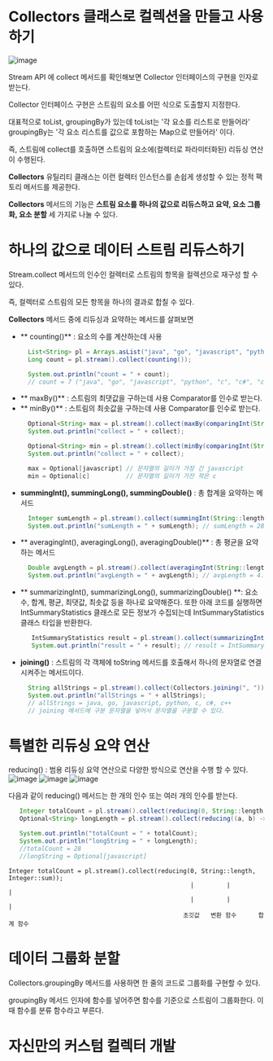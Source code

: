 # Collectors 클래스로 컬렉션을 만들고 사용하기

![image](https://user-images.githubusercontent.com/35757620/215927946-d3646da6-e20a-49a9-af9e-c3b42e4de97f.png)

Stream API 에 collect 메서드를 확인해보면 Collector 인터페이스의 구현을 인자로 받는다.

Collector 인터페이스 구현은 스트림의 요소를 어떤 식으로 도출할지 지정한다.

대표적으로 toList, groupingBy가 있는데 toList는 '각 요소를 리스트로 만들어라' groupingBy는 '각 요소 리스트를 값으로 포함하는 Map으로 만들어라' 이다.

즉, 스트림에 collect를 호출하면 스트림의 요소에(컬렉터로 파라미터화된) 리듀싱 연산이 수행된다.

**Collectors** 유틸리티 클래스는 이런 컬렉터 인스턴스를 손쉽게 생성할 수 있는 정적 팩토리 메서드를 제공한다.

**Collectors** 메서드의 기능은 **스트림 요소를 하나의 값으로 리듀스하고 요약, 요소 그룹화, 요소 분할** 세 가지로 나눌 수 있다.

# 하나의 값으로 데이터 스트림 리듀스하기

  Stream.collect 메서드의 인수인 컬렉터로 스트림의 항목을 컬렉션으로 재구성 할 수 있다. 
  
  즉, 컬렉터로 스트림의 모든 항목을 하나의 결과로 합칠 수 있다.
  
  **Collectors** 메서드 중에 리듀싱과 요약하는 메서드를 살펴보면
- ** counting()** : 요소의 수를 계산하는데 사용
  ```java
    List<String> pl = Arrays.asList("java", "go", "javascript", "python", "c", "c#", "c++");
    Long count = pl.stream().collect(counting());

    System.out.println("count = " + count);
    // count = 7 ("java", "go", "javascript", "python", "c", "c#", "c++") 총 7개의 요소 수를 출력
  ```
- ** maxBy()** : 스트림의 최댓값을 구하는데 사용 Comparator를 인수로 받는다.
- ** minBy()** : 스트림의 최솟값을 구하는데 사용 Comparator를 인수로 받는다.
  ```java    
    Optional<String> max = pl.stream().collect(maxBy(comparingInt(String::length)));
    System.out.println("collect = " + collect);

    Optional<String> min = pl.stream().collect(minBy(comparingInt(String::length)));
    System.out.println("collect = " + collect);

    max = Optional[javascript] // 문자열의 길이가 가장 긴 javascript
    min = Optional[c]          // 문자열의 길이가 가잔 작은 c 
  ```
- **summingInt(), summingLong(), summingDouble()** : 총 합계을 요약하는 메서드
  ```java
    Integer sumLength = pl.stream().collect(summingInt(String::length));
    System.out.println("sumLength = " + sumLength); // sumLength = 28
  ```
- ** averagingInt(), averagingLong(), averagingDouble()** : 총 평균을 요약하는 메서드
  ```java
    Double avgLength = pl.stream().collect(averagingInt(String::length));
    System.out.println("avgLength = " + avgLength); // avgLength = 4.0
  ```
- ** summarizingInt(), summarizingLong(), summarizingDouble() **: 요소 수, 합계, 평균, 최댓값, 최솟값 등을 하나로 요약해준다.
  또한 아래 코드를 실행하면 IntSummaryStatistics 클래스로 모든 정보가 수집되는데 IntSummaryStatistics 클래스 타입을 반환한다.
  ```java
     IntSummaryStatistics result = pl.stream().collect(summarizingInt(String::length));
     System.out.println("result = " + result); // result = IntSummaryStatistics{count=7, sum=28, min=1, average=4.000000, max=10}
  ```
- **joining()** : 스트림의 각 객체에 toString 메서드를 호출해서 하나의 문자열로 연결시켜주는 메서드이다.
  ```java
    String allStrings = pl.stream().collect(Collectors.joining(", "));
    System.out.println("allStrings = " + allStrings);
    // allStrings = java, go, javascript, python, c, c#, c++
    // joining 메서드에 구분 문자열을 넣어서 문자열을 구분할 수 있다.
  ```

# 특별한 리듀싱 요약 연산
reducing() : 범용 리듀싱 요약 연산으로 다양한 방식으로 연산을 수행 할 수 있다.
![image](https://user-images.githubusercontent.com/35757620/215959142-a12b63fd-3521-44f6-b9f5-d6ca81a2cf3d.png)
![image](https://user-images.githubusercontent.com/35757620/215959195-6e80a732-c5e6-438b-8ae0-4e6a3279581c.png)
![image](https://user-images.githubusercontent.com/35757620/215958978-69588375-6f8d-4d27-90dc-14eda5961edc.png)

다음과 같이 reducing() 메서드는 한 개의 인수 또는 여러 개의 인수를 받는다.

```java
   Integer totalCount = pl.stream().collect(reducing(0, String::length, Integer::sum));
   Optional<String> longLength = pl.stream().collect(reducing((a, b) -> a.length() > b.length() ? a : b));

   System.out.println("totalCount = " + totalCount);
   System.out.println("longString = " + longLength);
   //totalCount = 28
   //longString = Optional[javascript]
```
    Integer totalCount = pl.stream().collect(reducing(0, String::length, Integer::sum));
                                                      |         |             |
                                                      |         |             |
                                                    초깃값   변환 함수      합계 함수
                                                    
# 데이터 그룹화 분할

Collectors.groupingBy 메서드를 사용하면 한 줄의 코드로 그룹화를 구현할 수 있다.

groupingBy 메서드 인자에 함수를 넣어주면 함수를 기준으로 스트림이 그룹화한다. 이때 함수를 분류 함수라고 부른다.



# 자신만의 커스텀 컬렉터 개발
